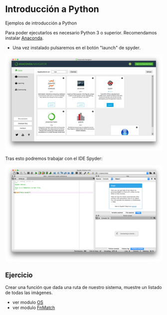 # Introducción a Python

Ejemplos de introducción a Python

Para poder ejecutarlos es necesario Python 3 o superior. Recomendamos instalar [Anaconda](https://www.continuum.io).

- Una vez instalado pulsaremos en el botón "launch" de spyder.

![anacondalaunch](anaconda.png)

Tras esto podremos trabajar con el IDE Spyder:

![spyder](spyder.png)

## Ejercicio

Crear una función que dada una ruta de nuestro sistema, muestre un listado de todas las imágenes.

* ver modulo [OS](https://docs.python.org/2/library/os.html)
* ver modulo [FnMatch](https://docs.python.org/2/library/fnmatch.html)
